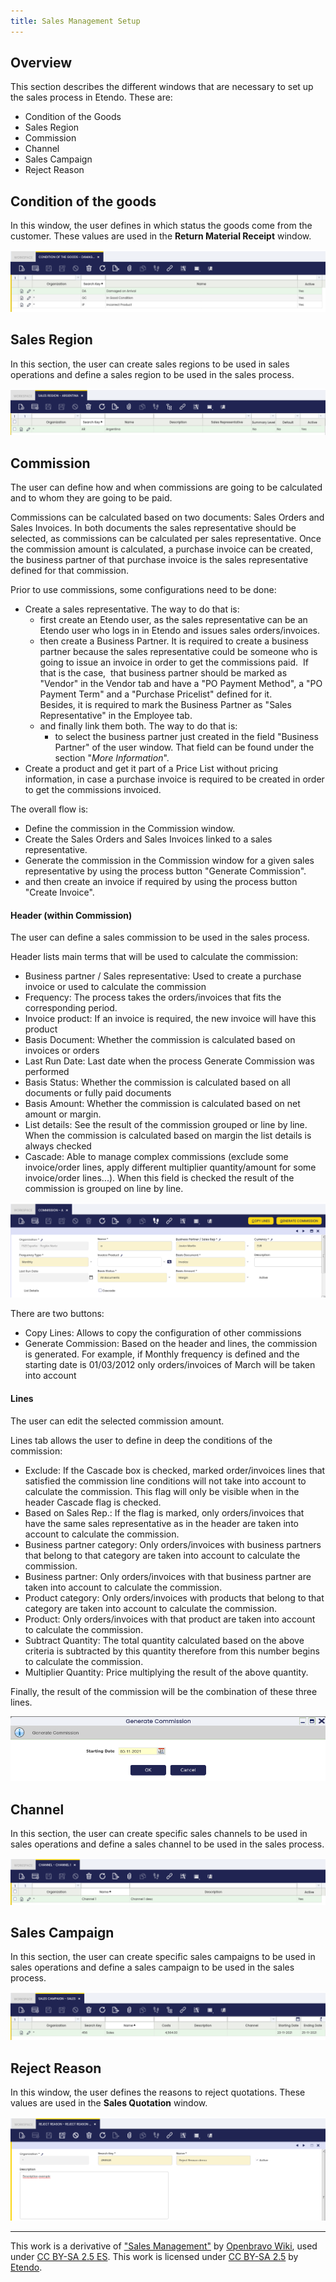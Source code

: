 ```yaml
---
title: Sales Management Setup
---
```

## Overview

This section describes the different windows that are necessary to set up the sales process in Etendo. These are:

- Condition of the Goods
- Sales Region
- Commission
- Channel
- Sales Campaign
- Reject Reason

## **Condition of the goods**

In this window, the user defines in which status the goods come from the customer. These values are used in the **Return Material Receipt** window.

![Condition of the goods](/docs/assets/drive/12vgLwH05GA2eHFM0hO6gh-oMJB8wQnae.png)

## **Sales Region**

In this section, the user can create sales regions to be used in sales operations and define a sales region to be used in the sales process.

![Sales region](/docs/assets/drive/1vcGKHAFpkqZTXMU1upjaphEvhkU3Gw2F.png)

## **Commission**

The user can define how and when commissions are going to be calculated and to whom they are going to be paid.

Commissions can be calculated based on two documents: Sales Orders and Sales Invoices. In both documents the sales representative should be selected, as commissions can be calculated per sales representative. Once the commission amount is calculated, a purchase invoice can be created, the business partner of that purchase invoice is the sales representative defined for that commission.

Prior to use commissions, some configurations need to be done:

-   Create a sales representative. The way to do that is:
    -   first create an Etendo user, as the sales representative can be an Etendo user who logs in in Etendo and issues sales orders/invoices.
    -   then create a Business Partner. It is required to create a business partner because the sales representative could be someone who is going to issue an invoice in order to get the commissions paid.  If that is the case,  that business partner should be marked as "Vendor" in the Vendor tab and have a "PO Payment Method", a "PO Payment Term" and a "Purchase Pricelist" defined for it.  
        Besides, it is required to mark the Business Partner as "Sales Representative" in the Employee tab.
    -   and finally link them both. The way to do that is:
        -   to select the business partner just created in the field "Business Partner" of the user window. That field can be found under the section "*More Information*".
-   Create a product and get it part of a Price List without pricing information, in case a purchase invoice is required to be created in order to get the commissions invoiced.

The overall flow is:

-   Define the commission in the Commission window.
-   Create the Sales Orders and Sales Invoices linked to a sales representative.
-   Generate the commission in the Commission window for a given sales representative by using the process button "Generate Commission".
-   and then create an invoice if required by using the process button "Create Invoice". 

#### Header (within Commission) 

The user can define a sales commission to be used in the sales process.

Header lists main terms that will be used to calculate the commission:

-   Business partner / Sales representative: Used to create a purchase invoice or used to calculate the commission
-   Frequency: The process takes the orders/invoices that fits the corresponding period.
-   Invoice product: If an invoice is required, the new invoice will have this product
-   Basis Document: Whether the commission is calculated based on invoices or orders
-   Last Run Date: Last date when the process Generate Commission was performed
-   Basis Status: Whether the commission is calculated based on all documents or fully paid documents
-   Basis Amount: Whether the commission is calculated based on net amount or margin.
-   List details: See the result of the commission grouped or line by line. When the commission is calculated based on margin the list details is always checked
-   Cascade: Able to manage complex commissions (exclude some invoice/order lines, apply different multiplier quantity/amount for some invoice/order lines...). When this field is checked the result of the commission is grouped on line by line.

![Commission's header](/docs/assets/drive/11LiWjvIEjdQ143R2q6TUmJyJ2HRbtqpD.png)

There are two buttons:

-   Copy Lines: Allows to copy the configuration of other commissions
-   Generate Commission: Based on the header and lines, the commission is generated. For example, if Monthly frequency is defined and the starting date is 01/03/2012 only orders/invoices of March will be taken into account

#### Lines

The user can edit the selected commission amount.

Lines tab allows the user to define in deep the conditions of the commission:

-   Exclude: If the Cascade box is checked, marked order/invoices lines that satisfied the commission line conditions will not take into account to calculate the commission. This flag will only be visible when in the header Cascade flag is checked.
-   Based on Sales Rep.: If the flag is marked, only orders/invoices that have the same sales representative as in the header are taken into account to calculate the commission.
-   Business partner category: Only orders/invoices with business partners that belong to that category are taken into account to calculate the commission.
-   Business partner: Only orders/invoices with that business partner are taken into account to calculate the commission.
-   Product category: Only orders/invoices with products that belong to that category are taken into account to calculate the commission.
-   Product: Only orders/invoices with that product are taken into account to calculate the commission.
-   Subtract Quantity: The total quantity calculated based on the above criteria is subtracted by this quantity therefore from this number begins to calculate the commission.
-   Multiplier Quantity: Price multiplying the result of the above quantity.

Finally, the result of the commission will be the combination of these three lines.

![Commission's pop up](/docs/assets/drive/1GZ90ujr5lfIIci69XYa8q-tMA7nb76_f.png)

## **Channel**

In this section, the user can create specific sales channels to be used in sales operations and define a sales channel to be used in the sales process.

![Channel window](/docs/assets/drive/1BFtERRlthvXGBH9eadge2BdYwXJTqm4Z.png)

## **Sales Campaign**

In this section, the user can create specific sales campaigns to be used in sales operations and define a sales campaign to be used in the sales process.

![Sales campaign window](/docs/assets/drive/1SwdM8FP349N8HNZhQF546HuE6rIzvoak.png)


## **Reject Reason**

In this window, the user defines the reasons to reject quotations. These values are used in the **Sales Quotation** window.

![Reject reason window](/docs/assets/drive/1zSNCUs2uojZGChPlX77p57T5i3J5vwaD.png)

---
This work is a derivative of ["Sales Management"](http://wiki.openbravo.com/wiki/Sales_Management) by [Openbravo Wiki](http://wiki.openbravo.com/wiki/Welcome_to_Openbravo), used under [CC BY-SA 2.5 ES](https://creativecommons.org/licenses/by-sa/2.5/es/). This work is licensed under [CC BY-SA 2.5](https://creativecommons.org/licenses/by-sa/2.5/) by [Etendo](https://etendo.software).